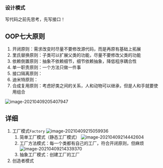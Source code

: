 ### 设计模式



写代码之前先思考，先写接口！



## OOP七大原则

1.  开闭原则：需求改变时尽量不要修改源代码，而是再原有基础上拓展
1.  里氏替换原则：子类可以扩展父类的功能，尽量不要修改父类的功能
1.  依赖倒置原则：抽象不依赖细节，细节依赖抽象，降低程序耦合性
1.  单一职责原则：一个方法只做一件事
1.  接口隔离原则：
1.  迪米特原则：
1.  合成复用原则：考虑好类之间的关系，人和动物可以继承，但是人和手就要使用组合

![image-20210409205407947](https://gitee.com/mygiteecx/img/raw/master/img//20210709202250.png)

## 详细

1.  工厂模式`Factory` 
    ![image-20210409215059936](https://gitee.com/mygiteecx/img/raw/master/img//20210709202329.png)
    1.  简单工厂模式（静态工厂模式）
        ![image-20210409214442604](https://gitee.com/mygiteecx/img/raw/master/img//20210709202314.png)
    1.  工厂方法模式：每一个类都有自己的工厂，符合开闭原则，但麻烦
        ![image-20210409214339370](https://gitee.com/mygiteecx/img/raw/master/img//20210709203135.png)
    1.  抽象工厂模式：创建工厂的工厂
2.  创造者模式

